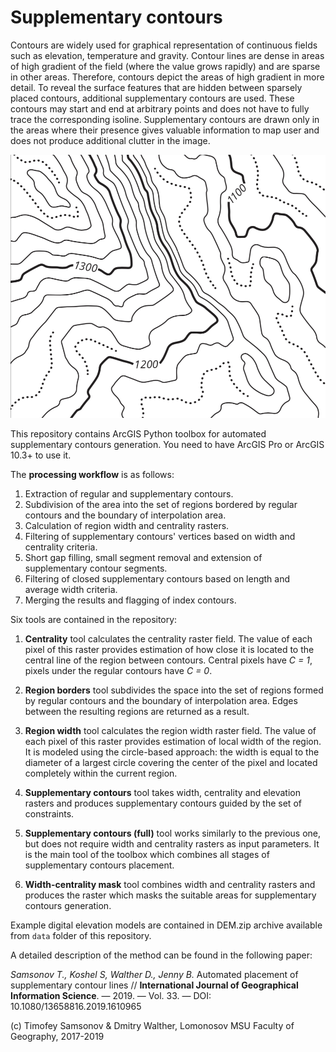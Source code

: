 # Supplementary contours

Contours are widely used for graphical representation of continuous fields such as elevation, temperature and gravity. Contour lines are dense in areas of high gradient of the field (where the value grows rapidly) and are sparse in other areas. Therefore, contours depict the areas of high gradient in more detail. To reveal the surface features that are hidden between sparsely placed contours, additional supplementary contours are used. These contours may start and end at
arbitrary points and does not have to fully trace the corresponding isoline. Supplementary contours are drawn only in the areas where their presence gives valuable information to map user and does not produce additional clutter in the image.

![Supplementary contours by Eduard Imhof (Cartographic Relief Representation, 1982)](thumb.png)

This repository contains ArcGIS Python toolbox for automated supplementary contours generation. You need to have ArcGIS Pro or ArcGIS 10.3+ to use it.

The **processing workflow** is as follows:

1.	Extraction of regular and supplementary contours.
2.	Subdivision of the area into the set of regions bordered by regular contours and the boundary of interpolation area.
3.	Calculation of region width and centrality rasters.
4.	Filtering of supplementary contours' vertices based on width and centrality criteria.
5.	Short gap filling, small segment removal and extension of supplementary contour segments.
6.	Filtering of closed supplementary contours based on length and average width criteria.
7.	Merging the results and flagging of index contours.

Six tools are contained in the repository:

1. **Centrality** tool calculates the centrality raster field. The value of each pixel of this raster provides estimation of how close it is located to the central line of the region between contours. Central pixels have *C = 1*,
pixels under the regular contours have *C = 0*.

2. **Region borders** tool subdivides the space into the set of regions formed by regular contours and the boundary of interpolation area. Edges between the resulting regions are returned as a result.

3. **Region width** tool calculates the region width raster field. The value of each pixel of this raster provides estimation of local width of the region. It is modeled using the circle-based approach: the width is equal to the diameter of a largest circle covering the center of the pixel and located completely within the current region.

4. **Supplementary contours** tool takes width, centrality and elevation rasters and produces supplementary contours guided by the set of constraints.

5. **Supplementary contours (full)** tool works similarly to the previous one, but does not require width and centrality rasters as input parameters. It is the main tool of the toolbox which combines all stages of supplementary contours placement.

6. **Width-centrality mask** tool combines width and centrality rasters and produces the raster which masks the suitable areas for supplementary contours generation.

Example digital elevation models are contained in DEM.zip archive available from `data` folder of this repository.

A detailed description of the method can be found in the following paper:

*Samsonov T., Koshel S, Walther D., Jenny B.* Automated placement of supplementary contour lines // **International Journal of Geographical Information Science**. — 2019. — Vol. 33. — DOI: 10.1080/13658816.2019.1610965

(c) Timofey Samsonov & Dmitry Walther, Lomonosov MSU Faculty of Geography, 2017-2019
